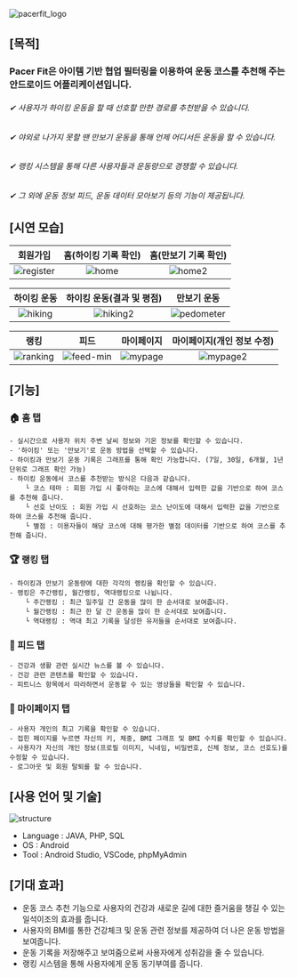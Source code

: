 ![pacerfit_logo](https://user-images.githubusercontent.com/96832560/169596197-d029fc2f-9c13-4f86-906c-d8c0996588ce.png)

[목적]
------
### Pacer Fit은 아이템 기반 협업 필터링을 이용하여 운동 코스를 추천해 주는 안드로이드 어플리케이션입니다.
###### ✔ 사용자가 하이킹 운동을 할 때 선호할 만한 경로를 추천받을 수 있습니다.
###### ✔ 야외로 나가지 못할 땐 만보기 운동을 통해 언제 어디서든 운동을 할 수 있습니다.
###### ✔ 랭킹 시스템을 통해 다른 사용자들과 운동량으로 경쟁할 수 있습니다.
###### ✔ 그 외에 운동 정보 피드, 운동 데이터 모아보기 등의 기능이 제공됩니다.


[시연 모습]
------
|                회원가입                |             홈(하이킹 기록 확인)             |             홈(만보기 기록 확인)            |
|:-------------------------------------:|:-------------------------------------------------:|:-----------------------------------------------:|
|![register](https://user-images.githubusercontent.com/96832560/171667376-bbf85de5-7c45-4d7b-8db1-80ec025f052c.gif)|![home](https://user-images.githubusercontent.com/96832560/171668951-21ecdcab-a567-40e0-ab58-b83670f870f4.gif)|![home2](https://user-images.githubusercontent.com/96832560/171670182-960ce219-e3a3-4c22-9e00-315235db8673.gif)|

|              하이킹 운동               |            하이킹 운동(결과 및 평점)          |                 만보기 운동                |
|:------------------------------------:|:------------------------------------:|:-----------------------------------------------:|
|![hiking](https://user-images.githubusercontent.com/96832560/171674213-2a20d4bc-39cd-4a42-91ee-495718ea7fa8.gif)|![hiking2](https://user-images.githubusercontent.com/96832560/171670612-aa49001f-8d92-44e6-bd52-b1783c475640.gif)|![pedometer](https://user-images.githubusercontent.com/96832560/171674528-d004978b-c396-4f78-af50-4def3f9c3a75.gif)|
 
|              랭킹              |               피드             |              마이페이지             |               마이페이지(개인 정보 수정)              |
|:------------------------------:|:-----------------------------:|:----------------------------------:|:---------------------------------------------------:|
|![ranking](https://user-images.githubusercontent.com/96832560/171675276-95f6d19b-577f-4277-8fc2-e2045e105fbe.gif)|![feed-min](https://user-images.githubusercontent.com/96832560/171675684-5f60e402-0faf-484e-b68a-2271d152924e.gif)|![mypage](https://user-images.githubusercontent.com/96832560/171675410-9dc1eaa9-d89d-4759-990b-d42b7a83d6a7.gif)|![mypage2](https://user-images.githubusercontent.com/96832560/171675465-cc4ff5c5-86c7-40e9-b6db-4f19a196995f.gif)|


[기능]
------
### 🏠 홈 탭
    - 실시간으로 사용자 위치 주변 날씨 정보와 기온 정보를 확인할 수 있습니다.
    - '하이킹' 또는 '만보기'로 운동 방법을 선택할 수 있습니다.
    - 하이킹과 만보기 운동 기록은 그래프를 통해 확인 가능합니다. (7일, 30일, 6개월, 1년 단위로 그래프 확인 가능)
    - 하이킹 운동에서 코스를 추천받는 방식은 다음과 같습니다.
        └ 코스 테마 : 회원 가입 시 좋아하는 코스에 대해서 입력한 값을 기반으로 하여 코스를 추천해 줍니다.
        └ 선호 난이도 : 회원 가입 시 선호하는 코스 난이도에 대해서 입력한 값을 기반으로 하여 코스를 추천해 줍니다.
        └ 별점 : 이용자들이 해당 코스에 대해 평가한 별점 데이터를 기반으로 하여 코스를 추천해 줍니다.

### 🏆 랭킹 탭
    - 하이킹과 만보기 운동량에 대한 각각의 랭킹을 확인할 수 있습니다.
    - 랭킹은 주간랭킹, 월간랭킹, 역대랭킹으로 나뉩니다.
        └ 주간랭킹 : 최근 일주일 간 운동을 많이 한 순서대로 보여줍니다.
        └ 월간랭킹 : 최근 한 달 간 운동을 많이 한 순서대로 보여줍니다.
        └ 역대랭킹 : 역대 최고 기록을 달성한 유저들을 순서대로 보여줍니다.

### 📰 피드 탭
    - 건강과 생활 관련 실시간 뉴스를 볼 수 있습니다.
    - 건강 관련 콘텐츠를 확인할 수 있습니다.
    - 피트니스 항목에서 따라하면서 운동할 수 있는 영상들을 확인할 수 있습니다.

### 👤 마이페이지 탭
    - 사용자 개인의 최고 기록을 확인할 수 있습니다.
    - 접힌 페이지를 누르면 자신의 키, 체중, BMI 그래프 및 BMI 수치를 확인할 수 있습니다.
    - 사용자가 자신의 개인 정보(프로필 이미지, 닉네임, 비밀번호, 신체 정보, 코스 선호도)를 수정할 수 있습니다.
    - 로그아웃 및 회원 탈퇴를 할 수 있습니다.

[사용 언어 및 기술]
-------------------
![structure](https://user-images.githubusercontent.com/96832560/171683998-b43a68e2-14ca-4980-9060-c1ba66f40c23.PNG)
- Language : JAVA, PHP, SQL
- OS : Android
- Tool : Android Studio, VSCode, phpMyAdmin


[기대 효과]
-------------------
- 운동 코스 추천 기능으로 사용자의 건강과 새로운 길에 대한 즐거움을 챙길 수 있는 일석이조의 효과를 줍니다.
- 사용자의 BMI를 통한 건강체크 및 운동 관련 정보를 제공하여 더 나은 운동 방법을 보여줍니다.
- 운동 기록을 저장해주고 보여줌으로써 사용자에게 성취감을 줄 수 있습니다.
- 랭킹 시스템을 통해 사용자에게 운동 동기부여를 줍니다.
